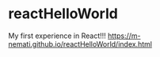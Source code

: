 # reactHelloWorld
My first experience in React!!!
https://m-nemati.github.io/reactHelloWorld/index.html
